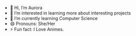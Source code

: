 - 👋 Hi, I’m Aurora
- 👀 I’m interested in learning more about interesting projects 
- 🌱 I’m currently learning Computer Science
- 😄 Pronouns: She/Her
- ⚡ Fun fact: I Love Animes.

<!---
aurorabtsarmy/aurorabtsarmy is a ✨ special ✨ repository because its `README.md` (this file) appears on your GitHub profile.
You can click the Preview link to take a look at your changes.
--->
